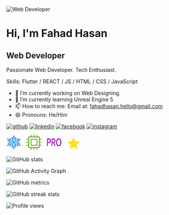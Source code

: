 ![Web Developer](https://media.licdn.com/dms/image/D5616AQHU6TZs-Z3kGA/profile-displaybackgroundimage-shrink_350_1400/0/1690960490708?e=1696464000&v=beta&t=8nOSgDqER9JKFKpW04VvyOdU3tp8AD3XX-PhI25U2f4)
# Hi, I'm Fahad Hasan
## Web Developer

Passionate Web Developer. Tech Enthusiast.

Skills: Flutter / REACT / JS / HTML / CSS / JavaScript

- 🔭 I’m currently working on Web Designing. 
- 🌱 I’m currently learning Unreal Engine 5  
- 📫 How to reach me: Email at: fahadhasan.hello@gmail.com 
- 😄 Pronouns: He/Him 


[<img src='https://cdn.jsdelivr.net/npm/simple-icons@3.0.1/icons/github.svg' alt='github' height='40'>](https://github.com/iamfahadhasan)  [<img src='https://cdn.jsdelivr.net/npm/simple-icons@3.0.1/icons/linkedin.svg' alt='linkedin' height='40'>](https://www.linkedin.com/in/itsfahadhasan/)  [<img src='https://cdn.jsdelivr.net/npm/simple-icons@3.0.1/icons/facebook.svg' alt='facebook' height='40'>](https://www.facebook.com/fahadhasan.io)  [<img src='https://cdn.jsdelivr.net/npm/simple-icons@3.0.1/icons/instagram.svg' alt='instagram' height='40'>](https://www.instagram.com/fahadhasan.io/)  

<a href='https://archiveprogram.github.com/'><img src='https://raw.githubusercontent.com/acervenky/animated-github-badges/master/assets/acbadge.gif' width='40' height='40'></a> <a href='https://docs.github.com/en/developers'><img src='https://raw.githubusercontent.com/acervenky/animated-github-badges/master/assets/devbadge.gif' width='40' height='40'></a> <a href='https://github.com/pricing'><img src='https://raw.githubusercontent.com/acervenky/animated-github-badges/master/assets/pro.gif' width='40' height='40'></a> <a href='https://stars.github.com/'><img src='https://raw.githubusercontent.com/acervenky/animated-github-badges/master/assets/starbadge.gif' width='35' height='35'></a> 


![GitHub stats](https://github-readme-stats.vercel.app/api?username=iamfahadhasan&show_icons=true)  

![GitHub Activity Graph](https://activity-graph.herokuapp.com/graph?username=iamfahadhasan)  

![GitHub metrics](https://metrics.lecoq.io/iamfahadhasan)  

![GitHub streak stats](https://streak-stats.demolab.com/?user=iamfahadhasan)  

![Profile views](https://gpvc.arturio.dev/iamfahadhasan)  

